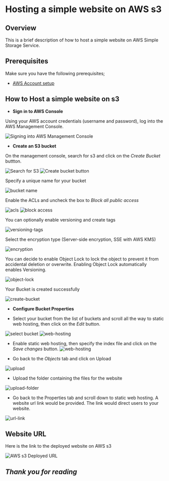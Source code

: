 # Hosting a simple website on AWS s3

## Overview

This is a brief description of how to host a simple website on AWS Simple Storage Service. 

## Prerequisites

Make sure you have the following prerequisites;

- [AWS Account setup](https://console.aws.amazon.com/console/home)

## How to Host a simple website on s3

- **Sign in to AWS Console**

Using your AWS account credentials (username and password), log into the AWS Management Console.

![Signing into AWS Management Console](./images/web01.png)

- **Create an S3 bucket**

On the management console, search for s3 and click on the _Create Bucket_ buttton. 

![Search for S3](./images/web02.png)
![Create bucket button](./images/web03.png)

Specify a unique name for your bucket

![bucket name](./images/web04.png)

Enable the ACLs and uncheck the box to _Block all public access_

![acls](./images/web05.png)
![block access](./images/web06.png)

You can optionally enable versioning and create tags

![versioning-tags](./images/web07.png)

Select the encryption type (Server-side encryption, SSE with AWS KMS)

![encryption](./images/web08.png)

You can decide to enable Object Lock to lock the object to prevent it from accidental deletion or overwrite. Enabling Object Lock automatically enables Versioning.

![object-lock](./images/web09.png)

Your Bucket is created successfully

![create-bucket](./images/web10.png)

- **Configure Bucket Properties**

- Select your bucket from the list of buckets and scroll all the way to static web hosting, then click on the _Edit_ button.

![select bucket](./images/web11.png)
![web-hosting](./images/web12.png)

- Enable static web hosting, then specify the index file and click on the _Save changes_ button.
![web-hosting](./images/web13.png)

- Go back to the _Objects_ tab and click on Upload

![upload](./images/web14.png)

- Upload the folder containing the files for the website

![upload-folder](./images/web15.png)

- Go back to the Properties tab and scroll down to static web hosting. A website url link would be provided. The link would direct users to your website.

![url-link](./images/web17.png)

## Website URL

Here is the link to the deployed website on AWS s3

![AWS s3 Deployed URL](http://perpetual-aws-bucket.s3-website-us-west-2.amazonaws.com/)

## _Thank you for reading_

